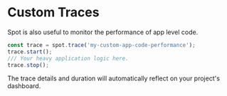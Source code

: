 # Custom Traces

Spot is also useful to monitor the performance of app level code.

```javascript
const trace = spot.trace('my-custom-app-code-performance');
trace.start();
/// Your heavy application logic here.
trace.stop();
```

The trace details and duration will automatically reflect on your project's dashboard.

